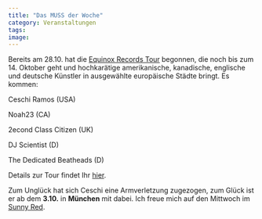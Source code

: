 ```yaml
---
title: "Das MUSS der Woche"
category: Veranstaltungen
tags: 
image: 
---
```


Bereits am 28.10. hat die [Equinox Records Tour](http://myspace.com/equinoxrecordsontour) begonnen, die noch bis zum 14. Oktober geht und hochkarätige amerikanische, kanadische, englische und deutsche Künstler in ausgewählte europäische Städte bringt. Es kommen:  

  

Ceschi Ramos (USA)  

Noah23 (CA)  

2econd Class Citizen (UK)  

DJ Scientist (D)  

The Dedicated Beatheads (D)  

  

Details zur Tour findet Ihr [hier](http://www.the-groundzero.com/2007/09/24/equinox-records-one-year-a-day-tour/).  

  

Zum Unglück hat sich Ceschi eine Armverletzung zugezogen, zum Glück ist er ab dem **3.10.** in **München** mit dabei. Ich freue mich auf den Mittwoch im [Sunny Red](http://www.feierwerk.de).